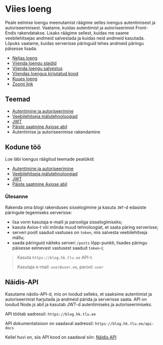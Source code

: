 # Viies loeng

Peale eelmise loengu meenutamist räägime selles loengus autentimisest ja autoriseerimisest. Vaatame, kuidas autentimist ja autoriseerimist Front-Endis rakendatakse. Lisaks räägime sellest, kuidas me saame veebilehitsejas andmeid salvestada ja kuidas neid andmeid kasutada. Lõpuks vaatame, kuidas serverisse päringuid tehes andmeid päringu päisesse lisada.

- [Neljas loeng](../Lesson-04/README.md)
- [Viienda loengu slaidid](Slides.md)
- [Viienda loengu salvestus](https://youtu.be/YlnuBubiVe8)
- [Viiendas loengus kirjutatud kood](https://github.com/HK-Mikrokraadid/Martti/tree/main/lessons/FE/05)
- [Kuues loeng](../Lesson-06/README.md)
- [Zoomi link]()

## Teemad

- [Autentimine ja autoriseerimine](../../../Subjects/Back-End-Frameworks/Topics/Auth/README.md)
- [Veebilehitseja mälutehnoloogiad](../../../Subjects/Front-End-Technologies/Topics/Browser-Memory/README.md)
- [JWT](../../../Subjects/Back-End-Frameworks/Topics/JWT/README.md)
- [Päiste saatmine Axiose abil](../../../Subjects/Front-End-Technologies/Topics/Axios/README.md#päiste-saatmine-axiosega)
- Autentimise ja autoriseerimise rakendamine

## Kodune töö

Loe läbi loengus räägitud teemade peatükid:

- [Autentimine ja autoriseerimine](https://github.com/HK-Mikrokraadid/Veebiarendus/blob/main/Subjects/Back-End-Frameworks/Topics/Auth/README.md)
- [Veebilehitseja mälutehnoloogiad](https://github.com/HK-Mikrokraadid/Veebiarendus/blob/main/Subjects/Front-End-Technologies/Topics/Browser-Memory/README.md)
- [JWT](https://github.com/HK-Mikrokraadid/Veebiarendus/blob/main/Subjects/Back-End-Frameworks/Topics/JWT/README.md)
- [Päiste saatmine Axiose abil](https://github.com/HK-Mikrokraadid/Veebiarendus/blob/main/Subjects/Front-End-Technologies/Topics/Axios/README.md#p%C3%A4iste-saatmine-axiosega)

### Ülesanne

Rakenda oma blogi rakenduses sisselogimine ja kasuta `JWT`-d edasiste päringute tegemiseks serverisse:

- lisa vorm kasutaja e-maili ja parooliga sisselogimiseks;
- kasuta Axios-t või mõnda muud tehnoloogiat, et saata päring serverisse;
- serveri poolt saadud vastuses on `token`, mis salvesta veebilehitseja mällu;
- saada päringuid näiteks serveri `/posts` lõpp-punkti, lisades päringu päisesse eelnevast vastusest saadud `token`-i;

> Kasuta `https://blog.hk.tlu.ee` API-t.
>
> Kasutaja e-mail: `user@user.ee`, parool: `user`

## Näidis-API

Kasutame näidis-API-d, mis on loodud selleks, et saaksime autentimist ja autoriseerimist harjutada ja andmeid pärida ja serverisse saata. API on loodud Node.js abil ja kasutab JWT-d autentimiseks ja autoriseerimiseks.

API töötab aadressil: `https://blog.hk.tlu.ee`

API dokumentatsioon on saadaval aadressil: `https://blog.hk.tlu.ee/api-docs`

Kellel huvi on, siis API kood on saadaval siin: [Näidis API](https://github.com/HK-Mikrokraadid/Example-API)
